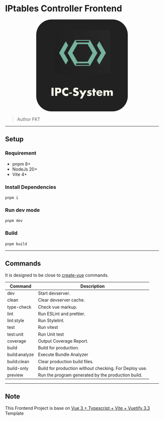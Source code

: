 # IPtables Controller Frontend

<p align="center">
<img src="./public/logo.png" alt="logo" width="300" height="300" />
</p>

> Author FKT

---

## Setup

### Requirement

- pnpm 8+
- NodeJs 20+
- Vite 4+

### Install Dependencies

```shell
pnpm i
```

### Run dev mode

```shell
pnpm dev
```

### Build

```shell
pnpm build
```

---

## Commands

It is designed to be close to [create-vue](https://github.com/vuejs/create-vue-templates/tree/main/typescript-router-pinia-vitest) commands.

| Command       | Description                                            |
| ------------- | ------------------------------------------------------ |
| dev           | Start devserver.                                       |
| clean         | Clear devserver cache.                                 |
| type-check    | Check vue markup.                                      |
| lint          | Run ESLint and prettier.                               |
| lint:style    | Run Stylelint.                                         |
| test          | Run vitest                                             |
| test:unit     | Run Unit test                                          |
| coverage      | Output Coverage Report.                                |
| build         | Build for production.                                  |
| build:analyze | Execute Bundle Analyzer                                |
| build:clean   | Clear production build files.                          |
| build-only    | Build for production without checking. For Deploy use. |
| preview       | Run the program generated by the production build.     |

---

## Note

This Frontend Project is base on [Vue 3 + Typescript + Vite + Vuetify 3.3](https://github.com/logue/vite-vuetify-ts-starter) Template
